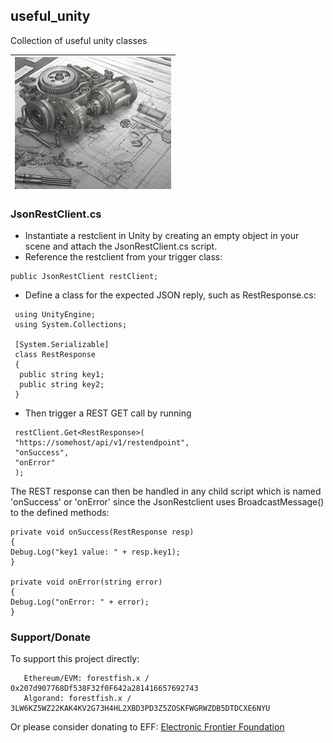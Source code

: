 ## useful_unity

Collection of useful unity classes

| ![alt text](https://github.com/p00temkin/useful_unity/blob/master/img/useful_unity.png?raw=true) |
| :--: |

### JsonRestClient.cs

- Instantiate a restclient in Unity by creating an empty object in your scene and attach the JsonRestClient.cs script.
- Reference the restclient from your trigger class:

 ```
 public JsonRestClient restClient;
 ```

- Define a class for the expected JSON reply, such as RestResponse.cs:

```
 using UnityEngine;
 using System.Collections;

 [System.Serializable]
 class RestResponse
 {
  public string key1;
  public string key2;
 }
```

- Then trigger a REST GET call by running

```
 restClient.Get<RestResponse>(
 "https://somehost/api/v1/restendpoint",
 "onSuccess",
 "onError"
 );
```

The REST response can then be handled in any child script which is named 'onSuccess' or 'onError' since the JsonRestclient uses BroadcastMessage() to the defined methods:

 ```
 private void onSuccess(RestResponse resp)
 {
 Debug.Log("key1 value: " + resp.key1);
 }

 private void onError(string error)
 {
 Debug.Log("onError: " + error);
 }
 ```

### Support/Donate

To support this project directly:

```
   Ethereum/EVM: forestfish.x / 0x207d907768Df538F32f0F642a281416657692743
   Algorand: forestfish.x / 3LW6KZ5WZ22KAK4KV2G73H4HL2XBD3PD3Z5ZOSKFWGRWZDB5DTDCXE6NYU
```

Or please consider donating to EFF:
[Electronic Frontier Foundation](https://supporters.eff.org/donate)
